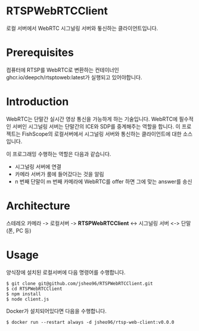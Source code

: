# RTSPWebRTCClient

로컬 서버에서 WebRTC 시그널링 서버와 톻신하는 클라이언트입니다.

# Prerequisites
컴퓨터에 RTSP를 WebRTC로 변환하는 컨테이너인
ghcr.io/deepch/rtsptoweb:latest가 실행되고 있어야합니다.

# Introduction
WebRTC는 단말간 실시간 영상 통신을 가능하게 하는 기술입니다. WebRTC에 필수적인 서버인 시그널링 서버는
단말간의 ICE와 SDP를 중계해주는 역할을 합니다. 이 프로젝트는 FishScope의 로컬서버에서 시그널링 서버와 
통신하는 클라이언트에 대한 소스입니다.

이 프로그래밍 수행하는 역할은 다음과 같습니다.
- 시그널링 서버에 연결
- 카메라 서버가 룸에 들어갔다는 것을 알림
- n 번째 단말이 m 번째 카메라에 WebRTC를 offer 하면 그에 맞는 answer를 송신

# Architecture
스테레오 카메라 -> 로컬서버 -> **RTSPWebRTCClient** <-> 시그널링 서버 <-> 단말(폰, PC 등)

# Usage
양식장에 설치된 로컬서버에 다음 명령어를 수행합니다.
```commandline
$ git clone git@github.com/jsheo96/RTSPWebRTCClient.git
$ cd RTSPWebRTCClient
$ npm install
$ node client.js
```

Docker가 설치되어있다면 다음을 수행합니다.
```commandline
$ docker run --restart always -d jsheo96/rtsp-web-client:v0.0.0 
```
